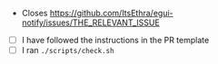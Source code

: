 <!--
* Keep your PR:s small and focused.
* The PR title is what ends up in the changelog, so make it descriptive!
* If applicable, add a screenshot or gif.
* Do NOT open PR:s from your `master` branch, as that makes it hard for maintainers to test and add commits to your PR.
* Remember to run `cargo fmt` and `cargo clippy`.
* Open the PR as a draft until you have self-reviewed it and run `./scripts/check.sh`.
* When you have addressed a PR comment, mark it as resolved.

Please be patient! The PR will be reviewed when someone has time. If you haven't heard anything in a week, feel free to ping the PR.
-->

- Closes <https://github.com/ItsEthra/egui-notify/issues/THE_RELEVANT_ISSUE>
- [ ] I have followed the instructions in the PR template
- [ ] I ran `./scripts/check.sh`
